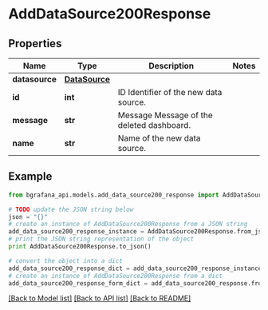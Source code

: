# AddDataSource200Response


## Properties
Name | Type | Description | Notes
------------ | ------------- | ------------- | -------------
**datasource** | [**DataSource**](DataSource.md) |  | 
**id** | **int** | ID Identifier of the new data source. | 
**message** | **str** | Message Message of the deleted dashboard. | 
**name** | **str** | Name of the new data source. | 

## Example

```python
from bgrafana_api.models.add_data_source200_response import AddDataSource200Response

# TODO update the JSON string below
json = "{}"
# create an instance of AddDataSource200Response from a JSON string
add_data_source200_response_instance = AddDataSource200Response.from_json(json)
# print the JSON string representation of the object
print AddDataSource200Response.to_json()

# convert the object into a dict
add_data_source200_response_dict = add_data_source200_response_instance.to_dict()
# create an instance of AddDataSource200Response from a dict
add_data_source200_response_form_dict = add_data_source200_response.from_dict(add_data_source200_response_dict)
```
[[Back to Model list]](../README.md#documentation-for-models) [[Back to API list]](../README.md#documentation-for-api-endpoints) [[Back to README]](../README.md)


